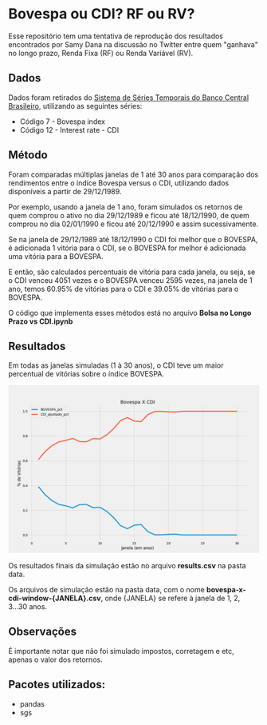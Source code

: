 # Bovespa ou CDI? RF ou RV?

Esse repositório tem uma tentativa de reprodução dos resultados encontrados por Samy Dana na discussão no Twitter entre quem "ganhava" no longo prazo, Renda Fixa (RF) ou Renda Variável (RV).

## Dados

Dados foram retirados do [Sistema de Séries Temporais do Banco Central Brasileiro](https://www3.bcb.gov.br/sgspub/), utilizando as seguintes séries:
- Código 7 - Bovespa index
- Código 12 - Interest rate - CDI

## Método

Foram comparadas múltiplas janelas de 1 até 30 anos para comparação dos rendimentos entre o índice Bovespa versus o CDI, utilizando dados disponíveis a partir de 29/12/1989.

Por exemplo, usando a janela de 1 ano, foram simulados os retornos de quem comprou o ativo no dia 29/12/1989 e ficou até 18/12/1990, de quem comprou no dia 02/01/1990 e ficou até 20/12/1990 e assim sucessivamente.

Se na janela de 29/12/1989 até 18/12/1990 o CDI foi melhor que o BOVESPA, é adicionada 1 vitória para o CDI, se o BOVESPA for melhor é adicionada uma vitória para a BOVESPA.

E então, são calculados percentuais de vitória para cada janela, ou seja, se o CDI venceu 4051 vezes e o BOVESPA venceu 2595 vezes, na janela de 1 ano, temos 60.95% de vitórias para o CDI e 39.05% de vitórias para o BOVESPA.

O código que implementa esses métodos está no arquivo **Bolsa no Longo Prazo vs CDI.ipynb**


## Resultados

Em todas as janelas simuladas (1 à 30 anos), o CDI teve um maior percentual de vitórias sobre o índice BOVESPA.

![resultados](data/bovespa-x-cdi.png)

Os resultados finais da simulação estão no arquivo **results.csv** na pasta data.

Os arquivos de simulação estão na pasta data, com o nome **bovespa-x-cdi-window-{JANELA}.csv**, onde {JANELA} se refere à janela de 1, 2, 3...30 anos.

## Observações

É importante notar que não foi simulado impostos, corretagem e etc, apenas o valor dos retornos.

## Pacotes utilizados:
- pandas
- sgs


